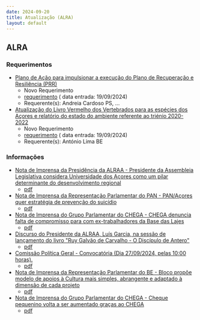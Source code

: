 ```yaml
---
date: 2024-09-20
title: Atualização (ALRA)
layout: default
---
```

## ALRA

### Requerimentos

* [Plano de Ação para impulsionar a execução do Plano de Recuperação e Resiliência (PRR)](http://base.alra.pt:82/4DACTION/w_pesquisa_registo/4/8512)
  * Novo Requerimento
  * [requerimento](http://base.alra.pt:82/Doc_Req/XIIIreque152.pdf) ( data entrada: 19/09/2024)
  * Requerente(s): Andreia Cardoso PS, ...
* [Atualização do Livro Vermelho dos Vertebrados para as espécies dos Açores e relatório do estado do ambiente referente ao triénio 2020-2022](http://base.alra.pt:82/4DACTION/w_pesquisa_registo/4/8513)
  * Novo Requerimento
  * [requerimento](http://base.alra.pt:82/Doc_Req/XIIIreque153.pdf) ( data entrada: 19/09/2024)
  * Requerente(s): António Lima BE

### Informações

* [Nota de Imprensa da Presidência da ALRAA - Presidente da Assembleia Legislativa considera Universidade dos Açores como um pilar determinante do desenvolvimento regional](http://base.alra.pt:82/4DACTION/w_pesquisa_registo/8/20264)
  * [pdf](http://base.alra.pt:82/Doc_Noticias/NI20264.pdf)
* [Nota de Imprensa da Representação Parlamentar do PAN - PAN/Açores quer estratégia de prevenção do suicídio](http://base.alra.pt:82/4DACTION/w_pesquisa_registo/8/20265)
  * [pdf](http://base.alra.pt:82/Doc_Noticias/NI20265.pdf)
* [Nota de Imprensa do Grupo Parlamentar do CHEGA - CHEGA denuncia falta de compromisso para com ex-trabalhadores da Base das Lajes](http://base.alra.pt:82/4DACTION/w_pesquisa_registo/8/20266)
  * [pdf](http://base.alra.pt:82/Doc_Noticias/NI20266.pdf)
* [Discurso do Presidente da ALRAA, Luís Garcia, na sessão de lançamento do livro "Ruy Galvão de Carvalho - O Discípulo de Antero"](http://base.alra.pt:82/4DACTION/w_pesquisa_registo/8/20267)
  * [pdf](http://base.alra.pt:82/Doc_Noticias/NI20267.pdf)
* [Comissão Política Geral - Convocatória (Dia 27/09/2024, pelas 10:00 horas).](http://base.alra.pt:82/4DACTION/w_pesquisa_registo/8/20269)
  * [pdf](http://base.alra.pt:82/Doc_Noticias/NI20269.pdf)
* [Nota de Imprensa da Representação Parlamentar do BE - Bloco propõe modelo de apoios à Cultura mais simples, abrangente e adaptado à dimensão de cada projeto](http://base.alra.pt:82/4DACTION/w_pesquisa_registo/8/20270)
  * [pdf](http://base.alra.pt:82/Doc_Noticias/NI20270.pdf)
* [Nota de Imprensa do Grupo Parlamentar do CHEGA - Cheque pequenino volta a ser aumentado graças ao CHEGA](http://base.alra.pt:82/4DACTION/w_pesquisa_registo/8/20272)
  * [pdf](http://base.alra.pt:82/Doc_Noticias/NI20272.pdf)
